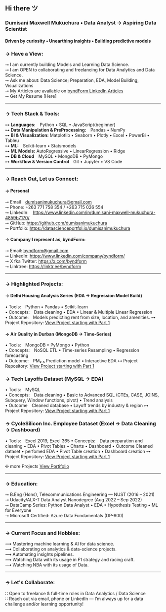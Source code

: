 

## Hi there ツ 

<p align="center">
  <h3><strong>Dumisani Maxwell Mukuchura • Data Analyst → Aspiring Data Scientist</strong></h3>
  <h4>Driven by curiosity • Unearthing insights • Building predictive models</h4>
</p>

### → Have a View:
⊸ I am currently building Models and Learning Data Science. <br>
⊸ I am OPEN to collaborating and freelancing for Data Analytics and Data Science. <br>
⊸ Ask me about: Data Science; Preparation, EDA, Model Building, Visualizations<br>
⊸ My Articles are available on [byndForm LinkedIn Articles](https://www.linkedin.com/company/byndform/)<br>
⊸ Get My Resume [Here]<br>

---------------------------------------------------------------------------------------

### → Tech Stack & Tools:
⊶ **Languages:** Python • SQL • JavaScript(beginner) <br>
⊶ **Data Manipulation & PreProcessing:** Pandas • NumPy <br>
⊶ **BI & Visualization:** Matplotlib • Seaborn • Plotly • Excel • PowerBi • Tableu <br>
⊶ **ML:** Scikit-learn • Statsmodels <br>
⊶ **ML Models:** AutoRegressive • LinearRegression • Ridge <br>
⊶ **DB & Cloud** MySQL • MongoDB • PyMongo <br>
⊶ **Workflow & Version Control** Git • Jupyter • VS Code <br>

--------------------------------------------------------------------------------------

### → Reach Out, Let us Connect:
#### → Personal
⊸ Email [dumisanimukuchura@gmail.com](mailto:dumisanimukuchura@gmail.com) <br>
⊸ Phone: +263 771 758 354 / +263 715 026 554 <br>
⊸ LinkedIn: https://www.linkedin.com/in/dumisani-maxwell-mukuchura-4859b7170/ <br> 
⊸ GitHub: https://github.com/dumisanimukuchura <br>
⊸ Portfolio: https://datascienceportfol.io/dumisanimukuchura <br>

#### → Company I represent as, byndForm:
⊸ Email: [byndform@gmail.com](mailto:byndform@gmail.com) <br>
⊸ LinkedIn: https://www.linkedin.com/company/byndform/ <br>
⊸ X fka Twitter: https://x.com/byndform <br>
⊸ Linktree: https://linktr.ee/byndform <br>

--------------------------------------------------------------------------------------

### → Highlighted Projects:
#### → Delhi Housing Analysis Series (EDA → Regression Model Build)
• Tools: Python • Pandas • Scikit-learn  
• Concepts: Data cleaning • EDA • Linear & Multiple Linear Regression  
• Outcome: Models predicting rent from size, location, and amenities.
⊶ Project Repository: [View Project starting with Part 1]( https://github.com/dumisanimukuchura/Dehli-Indian-Housing-Analysis-Part-1-EDA-by-Dumisani-Mukuchura )

#### → Air Quality in Durban (MongoDB → Time-Series)
• Tools: MongoDB • PyMongo • Python  
• Concepts: NoSQL ETL • Time-series Resampling • Regression forecasting  
• Outcome: PM₂.₅ Prediction model • Interactive EDA
⊶ Project Repository: [View Project starting with Part 1](https://github.com/dumisanimukuchura/Air-Quality-in-Durban-Part-1-EDA-with-MongoDB)

### → Tech Layoffs Dataset (MySQL → EDA)
• Tools: MySQL  
• Concepts: Data cleaning • Basic to Advanced SQL (CTEs, CASE, JOINS, Subquery, Window functions, pivot) • Trend analysis  
• Outcome Cleaned database • Layoff trends by industry & region
⊶ Project Repository: [View Project starting with Part 1]( https://github.com/dumisanimukuchura/MySQL-Tech-Layoffs-Dataset-Part-1-Cleaning-by-Dumisani-Mukuchura)

### → CycleSilicon Inc. Employee Dataset (Excel → Data Cleaning → Dashboard)
• Tools: Excel 2019, Excel 365
• Concepts: Data preparation and cleaning • EDA • Pivot Tables • Charts • Dashboard
• Outcome Cleaned dataset • perfomed EDA • Pivot Table creation • Dashboard creation
⊶ Project Repository: [View Project starting with Part 1](https://github.com/dumisanimukuchura/CycleSilicon-Inc.-Employee-Bike-Purchase-Dataset-Part-1-Data-Cleaning-Preparation-EDA-by-D.Mukuchura)

✣ more Projects [View Portifolio](https://github.com/dumisanimukuchura?tab=repositories)

--------------------------------------------------------------------------------------

### → Education:
⊸ B.Eng (Hons), Telecommunications Engineering — NUST (2016 – 2021) <br>
⊸ Udacity/ALX-T Data Analyst Nanodegree (Aug 2022 – Sep 2022) <br>
⊸ DataCamp Series: Python Data Analyst • EDA • Hypothesis Testing • ML for Everyone <br>
⊸ Microsoft Certified: Azure Data Fundamentals (DP-900) <br>

--------------------------------------------------------------------------------------

### → Current Focus and Hobbies:
⟿ Mastering machine learning & AI for data science.  <br>
⟿ Collaborating on analytics & data-science projects.  <br>
⟿ Automating insights pipelines. <br>
⟿ Watching Data with its usage in F1 strategy and racing craft. <br>
⟿ Watching NBA with its usage of Data. <br>

--------------------------------------------------------------------------------------
### → Let's Collaborate: 
∷ Open to freelance & full-time roles in Data Analytics / Data Science  <br>
∷ Reach out via email, phone or LinkedIn — I’m always up for a data challenge and/or learning opportunity! <br>



<!--
**dumisanimukuchura/dumisanimukuchura** is a ✨ _special_ ✨ repository because its `README.md` (this file) appears on your GitHub profile.

Here are some ideas to get you started:

- 🔭 I’m currently working on ...
- 🌱 I’m currently learning ...
- 👯 I’m looking to collaborate on ...
- 🤔 I’m looking for help with ...
- 💬 Ask me about ...
- 📫 How to reach me: ...
- 😄 Pronouns: ...
- ⚡ Fun fact: ...
-->

